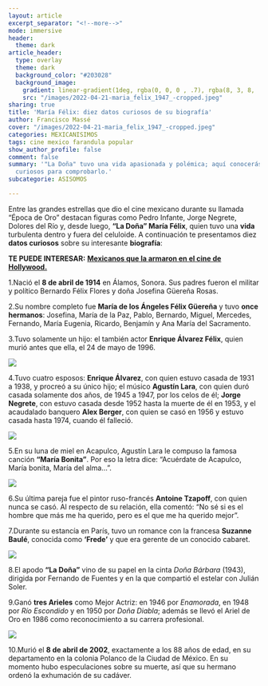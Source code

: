 ```yaml
---
layout: article
excerpt_separator: "<!--more-->"
mode: immersive
header:
  theme: dark
article_header:
  type: overlay
  theme: dark
  background_color: "#203028"
  background_image:
    gradient: linear-gradient(1deg, rgba(0, 0, 0 , .7), rgba(8, 3, 8, .9))
    src: "/images/2022-04-21-maria_felix_1947_-cropped.jpeg"
sharing: true
title: 'María Félix: diez datos curiosos de su biografía'
author: Francisco Massé
cover: "/images/2022-04-21-maria_felix_1947_-cropped.jpeg"
categories: MEXICANISIMOS
tags: cine mexico farandula popular
show_author_profile: false
comment: false
summary: '"La Doña" tuvo una vida apasionada y polémica; aquí conocerás diez datos
  curiosos para comprobarlo.'
subcategorie: ASISOMOS

---
```

Entre las grandes estrellas que dio el cine mexicano durante su llamada “Época de Oro” destacan figuras como Pedro Infante, Jorge Negrete, Dolores del Río y, desde luego, **“La Doña” María Félix**, quien tuvo una **vida** turbulenta dentro y fuera del celuloide. A continuación te presentamos diez **datos curiosos** sobre su interesante **biografía**:

**TE PUEDE INTERESAR:** [**Mexicanos que la armaron en el cine de Hollywood.**](https://blog.tonoysumariachi.com/mundo/2022/07/13/mexicanos-que-la-armaron-en-el-cine-de-hollywood.html)

1\.Nació el **8 de abril de 1914** en Álamos, Sonora. Sus padres fueron el militar y político Bernardo Félix Flores y doña Josefina Güereña Rosas.

2\.Su nombre completo fue **María de los Ángeles Félix Güereña** y tuvo **once hermanos**: Josefina, María de la Paz, Pablo, Bernardo, Miguel, Mercedes, Fernando, María Eugenia, Ricardo, Benjamín y Ana María del Sacramento.

3\.Tuvo solamente un hijo: el también actor **Enrique Álvarez Félix**, quien murió antes que ella, el 24 de mayo de 1996.

![](https://cloudfront-us-east-1.images.arcpublishing.com/infobae/22BRW7LXKZHBBGSBZGKSIVA4SQ.jpg)

4\.Tuvo cuatro esposos: **Enrique Álvarez**, con quien estuvo casada de 1931 a 1938, y procreó a su único hijo; el músico **Agustín Lara**, con quien duró casada solamente dos años, de 1945 a 1947, por los celos de él; **Jorge Negrete**, con estuvo casada desde 1952 hasta la muerte de él en 1953, y el acaudalado banquero **Alex Berger**, con quien se casó en 1956 y estuvo casada hasta 1974, cuando él falleció.

![](https://upload.wikimedia.org/wikipedia/commons/b/bf/Mar%C3%ADa_F%C3%A9lix_1951.jpg)

5\.En su luna de miel en Acapulco, Agustín Lara le compuso la famosa canción **“María Bonita”**. Por eso la letra dice: “Acuérdate de Acapulco, María bonita, María del alma…”.

![](https://upload.wikimedia.org/wikipedia/commons/4/44/Agust%C3%ADn_Lara%2C_circa_1950s.jpg)

6\.Su última pareja fue el pintor ruso-francés **Antoine Tzapoff**, con quien nunca se casó. Al respecto de su relación, ella comentó: “No sé si es el hombre que más me ha querido, pero es el que me ha querido mejor”.

7\.Durante su estancía en París, tuvo un romance con la francesa **Suzanne Baulé**, conocida como **‘Frede’** y que era gerente de un conocido cabaret.

![](https://i.pinimg.com/236x/b1/d7/0d/b1d70de26eb5d6a461f5ed969fb4b5fa.jpg)

8\.El apodo **“La Doña”** vino de su papel en la cinta _Doña Bárbara_ (1943), dirigida por Fernando de Fuentes y en la que compartió el estelar con Julián Soler.

9\.Ganó **tres Arieles** como Mejor Actriz: en 1946 por _Enamorada_, en 1948 por _Río Escondido_ y en 1950 por _Doña Diabla_; además se llevó el Ariel de Oro en 1986 como reconocimiento a su carrera profesional.

![](https://upload.wikimedia.org/wikipedia/commons/7/74/Mar%C3%ADa_F%C3%A9lix_1954.jpg)

10\.Murió el **8 de abril de 2002**, exactamente a los 88 años de edad, en su departamento en la colonia Polanco de la Ciudad de México. En su momento hubo especulaciones sobre su muerte, así que su hermano ordenó la exhumación de su cadáver.